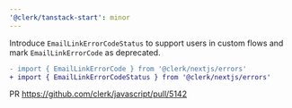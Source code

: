 ```yaml
---
'@clerk/tanstack-start': minor
---
```


Introduce `EmailLinkErrorCodeStatus` to support users in custom flows and mark `EmailLinkErrorCode` as deprecated.

```diff
- import { EmailLinkErrorCode } from '@clerk/nextjs/errors'
+ import { EmailLinkErrorCodeStatus } from '@clerk/nextjs/errors'
```

PR https://github.com/clerk/javascript/pull/5142
